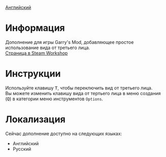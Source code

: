 [Английский](README.md)

# Информация
Дополнение для игры Garry's Mod, добавляющее простое использование вида от третьего лица.<br>
[Страница в Steam Workshop](https://steamcommunity.com/sharedfiles/filedetails/?id=3163255390)

# Инструкции
Используйте клавишу <kbd>T</kbd>, чтобы переключить вид от третьего лица.<br>
Вы можете изменить клавишу вида от тертьего лица в меню создания (<kbd>Q</kbd>) в категории меню инструментов `Options`.

# Локализация
Сейчас дополнение доступно на следующих языках:
- Английский
- Русский
